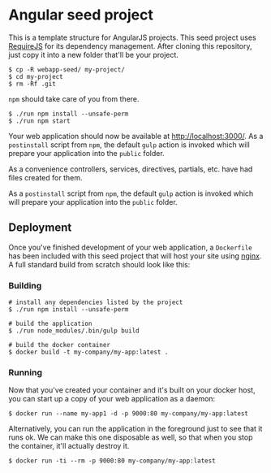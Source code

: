 # Angular seed project

This is a template structure for AngularJS projects. This seed project uses [RequireJS](http://requirejs.org/) for its dependency management. After cloning this repository, just copy it into a new folder that'll be your project.

```
$ cp -R webapp-seed/ my-project/
$ cd my-project
$ rm -Rf .git
```

`npm` should take care of you from there.

```
$ ./run npm install --unsafe-perm
$ ./run npm start
```

Your web application should now be available at [http://localhost:3000/](http://localhost:3000/). As a `postinstall` script from `npm`, the default `gulp` action is invoked which will prepare your application into the `public` folder.

As a convenience controllers, services, directives, partials, etc. have had files created for them.

As a `postinstall` script from `npm`, the default `gulp` action is invoked which will prepare your application into the `public` folder.

## Deployment

Once you've finished development of your web application, a `Dockerfile` has been included with this seed project that will host your site using [nginx](http://nginx.org/en/). A full standard build from scratch should look like this:

### Building

```
# install any dependencies listed by the project
$ ./run npm install --unsafe-perm

# build the application
$ ./run node_modules/.bin/gulp build

# build the docker container
$ docker build -t my-company/my-app:latest .
```

### Running

Now that you've created your container and it's built on your docker host, you can start up a copy of your web application as a daemon:

```
$ docker run --name my-app1 -d -p 9000:80 my-company/my-app:latest
```

Alternatively, you can run the application in the foreground just to see that it runs ok. We can make this one disposable as well, so that when you stop the container, it'll actually destroy it.

```
$ docker run -ti --rm -p 9000:80 my-company/my-app:latest
```

